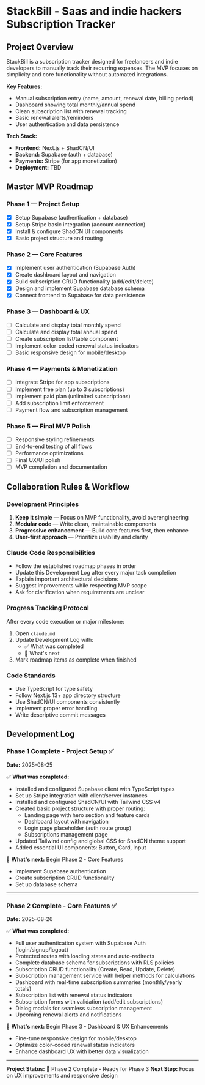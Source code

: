 # StackBill - Saas and indie hackers Subscription Tracker

## Project Overview

StackBill is a subscription tracker designed for freelancers and indie developers to manually track their recurring expenses. The MVP focuses on simplicity and core functionality without automated integrations.

**Key Features:**
- Manual subscription entry (name, amount, renewal date, billing period)
- Dashboard showing total monthly/annual spend
- Clean subscription list with renewal tracking
- Basic renewal alerts/reminders
- User authentication and data persistence

**Tech Stack:**
- **Frontend:** Next.js + ShadCN/UI
- **Backend:** Supabase (auth + database)
- **Payments:** Stripe (for app monetization)
- **Deployment:** TBD

## Master MVP Roadmap

### Phase 1 — Project Setup
- [x] Setup Supabase (authentication + database)
- [x] Setup Stripe basic integration (account connection)
- [x] Install & configure ShadCN UI components
- [x] Basic project structure and routing

### Phase 2 — Core Features
- [x] Implement user authentication (Supabase Auth)
- [x] Create dashboard layout and navigation
- [x] Build subscription CRUD functionality (add/edit/delete)
- [x] Design and implement Supabase database schema
- [x] Connect frontend to Supabase for data persistence

### Phase 3 — Dashboard & UX
- [ ] Calculate and display total monthly spend
- [ ] Calculate and display total annual spend
- [ ] Create subscription list/table component
- [ ] Implement color-coded renewal status indicators
- [ ] Basic responsive design for mobile/desktop

### Phase 4 — Payments & Monetization
- [ ] Integrate Stripe for app subscriptions
- [ ] Implement free plan (up to 3 subscriptions)
- [ ] Implement paid plan (unlimited subscriptions)
- [ ] Add subscription limit enforcement
- [ ] Payment flow and subscription management

### Phase 5 — Final MVP Polish
- [ ] Responsive styling refinements
- [ ] End-to-end testing of all flows
- [ ] Performance optimizations
- [ ] Final UX/UI polish
- [ ] MVP completion and documentation

## Collaboration Rules & Workflow

### Development Principles
1. **Keep it simple** — Focus on MVP functionality, avoid overengineering
2. **Modular code** — Write clean, maintainable components
3. **Progressive enhancement** — Build core features first, then enhance
4. **User-first approach** — Prioritize usability and clarity

### Claude Code Responsibilities
- Follow the established roadmap phases in order
- Update this Development Log after every major task completion
- Explain important architectural decisions
- Suggest improvements while respecting MVP scope
- Ask for clarification when requirements are unclear

### Progress Tracking Protocol
After every code execution or major milestone:
1. Open `claude.md`
2. Update Development Log with:
   - ✅ What was completed
   - 📌 What's next
3. Mark roadmap items as complete when finished

### Code Standards
- Use TypeScript for type safety
- Follow Next.js 13+ app directory structure
- Use ShadCN/UI components consistently
- Implement proper error handling
- Write descriptive commit messages

## Development Log

### Phase 1 Complete - Project Setup ✅
**Date:** 2025-08-25

✅ **What was completed:**
- Installed and configured Supabase client with TypeScript types
- Set up Stripe integration with client/server instances  
- Installed and configured ShadCN/UI with Tailwind CSS v4
- Created basic project structure with proper routing:
  - Landing page with hero section and feature cards
  - Dashboard layout with navigation
  - Login page placeholder (auth route group)
  - Subscriptions management page
- Updated Tailwind config and global CSS for ShadCN theme support
- Added essential UI components: Button, Card, Input

📌 **What's next:** Begin Phase 2 - Core Features
- Implement Supabase authentication
- Create subscription CRUD functionality
- Set up database schema

---

### Phase 2 Complete - Core Features ✅
**Date:** 2025-08-26

✅ **What was completed:**
- Full user authentication system with Supabase Auth (login/signup/logout)
- Protected routes with loading states and auto-redirects
- Complete database schema for subscriptions with RLS policies
- Subscription CRUD functionality (Create, Read, Update, Delete)
- Subscription management service with helper methods for calculations
- Dashboard with real-time subscription summaries (monthly/yearly totals)
- Subscription list with renewal status indicators
- Subscription forms with validation (add/edit subscriptions)
- Dialog modals for seamless subscription management
- Upcoming renewal alerts and notifications

📌 **What's next:** Begin Phase 3 - Dashboard & UX Enhancements
- Fine-tune responsive design for mobile/desktop
- Optimize color-coded renewal status indicators
- Enhance dashboard UX with better data visualization

---

**Project Status:** 🚀 Phase 2 Complete - Ready for Phase 3
**Next Step:** Focus on UX improvements and responsive design